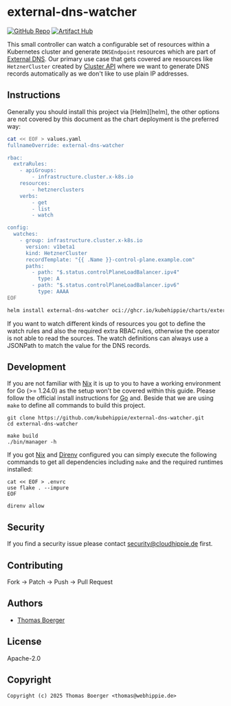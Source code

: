 # external-dns-watcher

[![GitHub Repo](https://img.shields.io/badge/github-repo-yellowgreen)](https://github.com/kubehippie/external-dns-watcher) [![Artifact Hub](https://img.shields.io/endpoint?url=https://artifacthub.io/badge/repository/kubehippie)](https://artifacthub.io/packages/helm/kubehippie/external-dns-watcher)

This small controller can watch a configurable set of resources within a
Kubernetes cluster and generate `DNSEndpoint` resources which are part of
[External DNS][external-dns]. Our primary use case that gets covered are
resources like `HetznerCluster` created by [Cluster API][cluster-api] where we
want to generate DNS records automatically as we don't like to use plain IP
addresses.

## Instructions

Generally you should install this project via [Helm][helm], the other options
are not covered by this document as the chart deployment is the preferred way:

```sh
cat << EOF > values.yaml
fullnameOverride: external-dns-watcher

rbac:
  extraRules:
    - apiGroups:
        - infrastructure.cluster.x-k8s.io
    resources:
        - hetznerclusters
    verbs:
        - get
        - list
        - watch

config:
  watches:
    - group: infrastructure.cluster.x-k8s.io
      version: v1beta1
      kind: HetznerCluster
      recordTemplate: "{{ .Name }}-control-plane.example.com"
      paths:
        - path: "$.status.controlPlaneLoadBalancer.ipv4"
          type: A
        - path: "$.status.controlPlaneLoadBalancer.ipv6"
          type: AAAA
EOF

helm install external-dns-watcher oci://ghcr.io/kubehippie/charts/external-dns-watcher --values values.yaml
```

If you want to watch different kinds of resources you got to define the watch
rules and also the required extra RBAC rules, otherwise the operator is not able
to read the sources. The watch definitions can always use a JSONPath to match
the value for the DNS records.

## Development

If you are not familiar with [Nix][nix] it is up to you to have a working
environment for Go (>= 1.24.0) as the setup won't be covered within this guide.
Please follow the official install instructions for [Go][golang] and. Beside
that we are using `make` to define all commands to build this project.

```console
git clone https://github.com/kubehippie/external-dns-watcher.git
cd external-dns-watcher

make build
./bin/manager -h
```

If you got [Nix][nix] and [Direnv][direnv] configured you can simply execute
the following commands to get all dependencies including `make` and the required
runtimes installed:

```console
cat << EOF > .envrc
use flake . --impure
EOF

direnv allow
```

## Security

If you find a security issue please contact
[security@cloudhippie.de](mailto:thomas@webhippie.de) first.

## Contributing

Fork -> Patch -> Push -> Pull Request

## Authors

-   [Thomas Boerger](https://github.com/tboerger)

## License

Apache-2.0

## Copyright

```console
Copyright (c) 2025 Thomas Boerger <thomas@webhippie.de>
```

[external-dns]: https://kubernetes-sigs.github.io/external-dns/
[cluster-api]: https://cluster-api.sigs.k8s.io/
[nix]: https://nixos.org/
[golang]: http://golang.org/doc/install.html
[direnv]: https://direnv.net/



[nodejs]: https://nodejs.org/en/download/package-manager/
[gotask]: https://taskfile.dev/installation/
[direnv]: https://direnv.net/
[devenv]: https://devenv.sh/
[devcontainer]: https://containers.dev/

